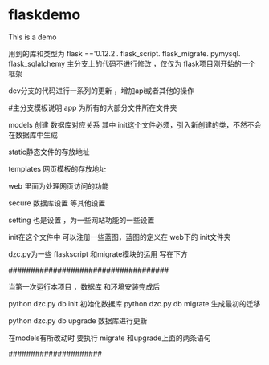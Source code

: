 # flaskdemo
This is a demo


用到的库和类型为
flask =='0.12.2'.
flask_script.
flask_migrate.
pymysql.
flask_sqlalchemy 
主分支上的代码不进行修改 ，仅仅为 flask项目刚开始的一个框架


dev分支的代码进行一系列的更新 ，增加api或者其他的操作



#主分支模板说明
app 为所有的大部分文件所在文件夹 


 models 创建 数据库对应关系 其中 init这个文件必须，引入新创建的类，不然不会在数据库中生成
 
 
  static静态文件的存放地址 
  
  templates 网页模板的存放地址
  
  web 里面为处理网页访问的功能
  
  secure 数据库设置 等其他设置
  
  setting 也是设置 ，为一些网站功能的一些设置 
  
  init在这个文件中 可以注册一些蓝图，蓝图的定义在 web下的 init文件夹
  
 
 dzc.py为一些 flaskscript 和migrate模块的运用 写在下方
 
 
 
 
 
 ####################################
 
 当第一次运行本项目 ，数据库 和环境安装完成后
 
 python dzc.py db init  初始化数据库
  python dzc.py db migrate 生成最初的迁移
  
  python dzc.py db upgrade  数据库进行更新
  
  
  在models有所改动时 要执行 migrate 和upgrade上面的两条语句
  
  
  #####################
 


